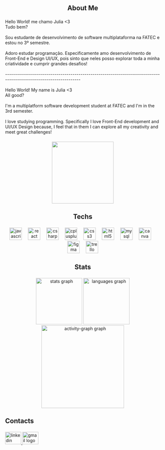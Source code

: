 <h2 align="center">About Me</h2>

###

<p align="left">Hello World! me chamo Julia <3<br>Tudo bem?<br><br>Sou estudante de desenvolvimento de software multiplataforma na FATEC e estou no 3º semestre. <br><br>Adoro estudar programação. Especificamente amo desenvolvimento de Front-End e Design UI/UX, pois sinto que neles posso explorar toda a minha criatividade e cumprir grandes desafios!<br><br>--------------------------------------------------------------------------------------------------------------------<br><br>Hello World! My name is Julia <3<br>All good?<br><br>I'm a multiplatform software development student at FATEC and I'm in the 3rd semester. <br><br>I love studying programming. Specifically I love Front-End development and UI/UX Design because, I feel that in them I can explore all my creativity and meet great challenges!</p>

###

<div align="center">
  <img height="200" src="https://i.giphy.com/media/v1.Y2lkPTc5MGI3NjExOXM2ZXFlYnU5MXMxcXlsa3dtaXJzeGdsOGxhbDFsczN5dDNuazFjayZlcD12MV9pbnRlcm5hbF9naWZfYnlfaWQmY3Q9Zw/yyVph7ANKftIs/giphy.gif"  />
</div>

###

<h2 align="center">Techs</h2>

###

<div align="center">
  <img src="https://cdn.jsdelivr.net/gh/devicons/devicon/icons/javascript/javascript-original.svg" height="40" alt="javascript logo"  />
  <img width="12" />
  <img src="https://cdn.jsdelivr.net/gh/devicons/devicon/icons/react/react-original.svg" height="40" alt="react logo"  />
  <img width="12" />
  <img src="https://cdn.jsdelivr.net/gh/devicons/devicon/icons/csharp/csharp-original.svg" height="40" alt="csharp logo"  />
  <img width="12" />
  <img src="https://cdn.jsdelivr.net/gh/devicons/devicon/icons/cplusplus/cplusplus-original.svg" height="40" alt="cplusplus logo"  />
  <img width="12" />
  <img src="https://cdn.jsdelivr.net/gh/devicons/devicon/icons/css3/css3-original.svg" height="40" alt="css3 logo"  />
  <img width="12" />
  <img src="https://cdn.jsdelivr.net/gh/devicons/devicon/icons/html5/html5-original.svg" height="40" alt="html5 logo"  />
  <img width="12" />
  <img src="https://cdn.jsdelivr.net/gh/devicons/devicon/icons/mysql/mysql-original.svg" height="40" alt="mysql logo"  />
  <img width="12" />
  <img src="https://cdn.jsdelivr.net/gh/devicons/devicon/icons/canva/canva-original.svg" height="40" alt="canva logo"  />
  <img width="12" />
  <img src="https://cdn.jsdelivr.net/gh/devicons/devicon/icons/figma/figma-original.svg" height="40" alt="figma logo"  />
  <img width="12" />
  <img src="https://cdn.jsdelivr.net/gh/devicons/devicon/icons/trello/trello-plain.svg" height="40" alt="trello logo"  />
</div>

###

<h2 align="center">Stats</h2>

###

<div align="center">
  <img src="https://github-readme-stats.vercel.app/api?username=juliaoliveiramarttins&hide_title=false&hide_rank=false&show_icons=true&include_all_commits=true&count_private=true&disable_animations=false&theme=dracula&locale=en&hide_border=false&order=1" height="150" alt="stats graph"  />
  <img src="https://github-readme-stats.vercel.app/api/top-langs?username=juliaoliveiramarttins&locale=en&hide_title=false&layout=compact&card_width=320&langs_count=5&theme=dracula&hide_border=false&order=2" height="150" alt="languages graph"  />
  <img src="https://github-readme-activity-graph.vercel.app/graph?username=juliaoliveiramarttins&radius=16&theme=react&area=true&order=5" height="268" alt="activity-graph graph"  />
</div>

###

<h2 align="left">Contacts</h2>

###

<div align="left">
  <a href="www.linkedin.com/in/julia-oliv martins/" target="_blank">
    <img src="https://raw.githubusercontent.com/maurodesouza/profile-readme-generator/master/src/assets/icons/social/linkedin/default.svg" width="52" height="40" alt="linkedin logo"  />
  </a>
  <a href="juliaoliveiramarttins@gmail.com" target="_blank">
    <img src="https://raw.githubusercontent.com/maurodesouza/profile-readme-generator/master/src/assets/icons/social/gmail/default.svg" width="52" height="40" alt="gmail logo"  />
  </a>
</div>

###

<div align="left">
</div>

###
